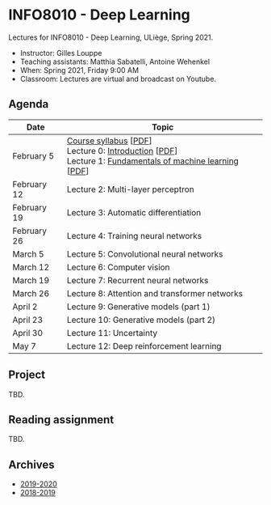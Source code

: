 # INFO8010 - Deep Learning

Lectures for INFO8010 - Deep Learning, ULiège, Spring 2021.

- Instructor: Gilles Louppe 
- Teaching assistants: Matthia Sabatelli, Antoine Wehenkel
- When: Spring 2021, Friday 9:00 AM
- Classroom: Lectures are virtual and broadcast on Youtube.

## Agenda

| Date | Topic |
| --- | --- |
| February 5 | [Course syllabus](https://glouppe.github.io/info8010-deep-learning/?p=outline.md) [[PDF](https://glouppe.github.io/info8010-deep-learning/pdf/outline.pdf)]<br>Lecture 0: [Introduction](https://glouppe.github.io/info8010-deep-learning/?p=lecture0.md) [[PDF](https://glouppe.github.io/info8010-deep-learning/pdf/lec0.pdf)]<br>Lecture 1: [Fundamentals of machine learning](https://glouppe.github.io/info8010-deep-learning/?p=lecture1.md) [[PDF](https://glouppe.github.io/info8010-deep-learning/pdf/lec1.pdf)]|
| February 12 | Lecture 2: Multi-layer perceptron |
| February 19 | Lecture 3: Automatic differentiation |
| February 26 | Lecture 4: Training neural networks |
| March 5 | Lecture 5: Convolutional neural networks |
| March 12 | Lecture 6: Computer vision |
| March 19 | Lecture 7: Recurrent neural networks |
| March 26 | Lecture 8: Attention and transformer networks |
| April 2 | Lecture 9: Generative models (part 1) |
| April 23 | Lecture 10: Generative models (part 2) |
| April 30 | Lecture 11: Uncertainty |
| May 7 | Lecture 12: Deep reinforcement learning | 


## Project

TBD.

## Reading assignment

TBD.

## Archives

- [2019-2020](https://github.com/glouppe/info8010-deep-learning/tree/v3-info8010-2020)
- [2018-2019](https://github.com/glouppe/info8010-deep-learning/tree/v2-info8010-2019)
